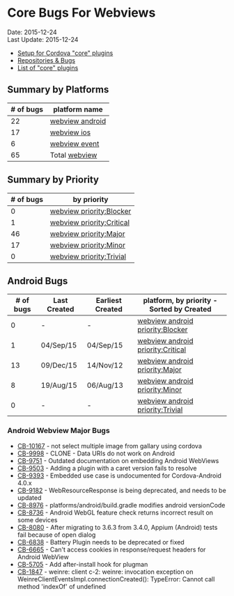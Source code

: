 # Core Bugs For Webviews #
Date: 2015-12-24<br>
Last Update: 2015-12-24

- [Setup for Cordova "core" plugins](plugins-core-setup.md)
- [Repositories &amp; Bugs](bugs.md)
- [List of "core" plugins](http://cordova.apache.org/docs/en/5.4.0/cordova/plugins/pluginapis.html)

## Summary by Platforms ##

\# of bugs | platform name
-----------|------------
22 | [webview android](https://issues.apache.org/jira/browse/CB-9615?jql=project%20%3D%20CB%20AND%20issuetype%20%3D%20Bug%20AND%20status%20%3D%20Open%20AND%20text%20~%20%22webview%20android%22%20ORDER%20BY%20priority%20DESC)
17 | [webview ios](https://issues.apache.org/jira/browse/CB-7958?jql=project%20%3D%20CB%20AND%20issuetype%20%3D%20Bug%20AND%20status%20%3D%20Open%20AND%20text%20~%20%22webview%20ios%22%20ORDER%20BY%20priority%20DESC)
6  | [webview event](https://issues.apache.org/jira/browse/CB-7958?jql=project%20%3D%20CB%20AND%20issuetype%20%3D%20Bug%20AND%20status%20%3D%20Open%20AND%20text%20~%20%22webview%20event%22%20ORDER%20BY%20priority%20DESC)
65 | Total [webview](https://issues.apache.org/jira/browse/CB-9914?jql=project%20%3D%20CB%20AND%20issuetype%20%3D%20Bug%20AND%20status%20%3D%20Open%20AND%20text%20~%20webview%20ORDER%20BY%20priority%20DESC)

## Summary by Priority ##

\# of bugs | by priority
-----------|------------
0  | [webview priority:Blocker](https://issues.apache.org/jira/issues/?jql=project%20%3D%20CB%20AND%20issuetype%20%3D%20Bug%20AND%20status%20%3D%20Open%20AND%20priority%20%3D%20Blocker%20AND%20text%20~%20%22webview%22%20ORDER%20BY%20priority%20DESC)
1  | [webview priority:Critical](https://issues.apache.org/jira/issues/?jql=project%20%3D%20CB%20AND%20issuetype%20%3D%20Bug%20AND%20status%20%3D%20Open%20AND%20priority%20%3D%20Critical%20AND%20text%20~%20%22webview%22%20ORDER%20BY%20priority%20DESC)
46 | [webview priority:Major](https://issues.apache.org/jira/issues/?jql=project%20%3D%20CB%20AND%20issuetype%20%3D%20Bug%20AND%20status%20%3D%20Open%20AND%20priority%20%3D%20Major%20AND%20text%20~%20%22webview%22%20ORDER%20BY%20priority%20DESC)
17 | [webview priority:Minor](https://issues.apache.org/jira/issues/?jql=project%20%3D%20CB%20AND%20issuetype%20%3D%20Bug%20AND%20status%20%3D%20Open%20AND%20priority%20%3D%20Minor%20AND%20text%20~%20%22webview%22%20ORDER%20BY%20priority%20DESC)
0  | [webview priority:Trivial](https://issues.apache.org/jira/issues/?jql=project%20%3D%20CB%20AND%20issuetype%20%3D%20Bug%20AND%20status%20%3D%20Open%20AND%20priority%20%3D%20Trivial%20AND%20text%20~%20%22webview%22%20ORDER%20BY%20priority%20DESC)

## Android Bugs ##

\# of bugs | Last Created | Earliest Created | platform, by priority - **Sorted by Created**
-----------|--------------|------------------|----------------------------------------------
0  | - | - | [webview android priority:Blocker](https://issues.apache.org/jira/issues/?jql=project%20%3D%20CB%20AND%20issuetype%20%3D%20Bug%20AND%20status%20%3D%20Open%20AND%20priority%20%3D%20Blocker%20AND%20text%20~%20%22webview%20android%22%20ORDER%20BY%20created%20DESC%2C%20priority%20DESC)
1  | 04/Sep/15 | 04/Sep/15 | [webview android priority:Critical](https://issues.apache.org/jira/browse/CB-9615?jql=project%20%3D%20CB%20AND%20issuetype%20%3D%20Bug%20AND%20status%20%3D%20Open%20AND%20priority%20%3D%20Critical%20AND%20text%20~%20%22webview%20android%22%20ORDER%20BY%20created%20DESC%2C%20priority%20DESC)
13 | 09/Dec/15 | 14/Nov/12 | [webview android priority:Major](https://issues.apache.org/jira/browse/CB-8736?jql=project%20%3D%20CB%20AND%20issuetype%20%3D%20Bug%20AND%20status%20%3D%20Open%20AND%20priority%20%3D%20Major%20AND%20text%20~%20%22webview%20android%22%20ORDER%20BY%20created%20DESC%2C%20priority%20DESC)
8  | 19/Aug/15 | 06/Aug/13 | [webview android priority:Minor](https://issues.apache.org/jira/browse/CB-9516?jql=project%20%3D%20CB%20AND%20issuetype%20%3D%20Bug%20AND%20status%20%3D%20Open%20AND%20priority%20%3D%20Minor%20AND%20text%20~%20%22webview%20android%22%20ORDER%20BY%20created%20DESC%2C%20priority%20DESC)
0  | - | - | [webview android priority:Trivial](https://issues.apache.org/jira/issues/?jql=project%20%3D%20CB%20AND%20issuetype%20%3D%20Bug%20AND%20status%20%3D%20Open%20AND%20priority%20%3D%20Trivial%20AND%20text%20~%20%22webview%20android%22%20ORDER%20BY%20created%20DESC%2C%20priority%20DESC)


### Android Webview Major Bugs ###

- [CB-10167](https://issues.apache.org/jira/browse/CB-10167) - not select multiple image from gallary using cordova
- [CB-9998](https://issues.apache.org/jira/browse/CB-9998) - CLONE - Data URIs do not work on Android
- [CB-9751](https://issues.apache.org/jira/browse/CB-9751) - Outdated documentation on embedding Android WebViews
- [CB-9503](https://issues.apache.org/jira/browse/CB-9503) - Adding a plugin with a caret version fails to resolve
- [CB-9393](https://issues.apache.org/jira/browse/CB-9393) - Embedded use case is undocumented for Cordova-Android 4.0.x
- [CB-9182](https://issues.apache.org/jira/browse/CB-9182) - WebResourceResponse is being deprecated, and needs to be updated
- [CB-8976](https://issues.apache.org/jira/browse/CB-8976) - platforms/android/build.gradle modifies android versionCode
- [CB-8736](https://issues.apache.org/jira/browse/CB-8736) - Android WebGL feature check returns incorrect result on some devices
- [CB-8080](https://issues.apache.org/jira/browse/CB-8080) - After migrating to 3.6.3 from 3.4.0, Appium (Android) tests fail because of open dialog
- [CB-6838](https://issues.apache.org/jira/browse/CB-6838) - Battery Plugin needs to be deprecated or fixed
- [CB-6665](https://issues.apache.org/jira/browse/CB-6665) - Can't access cookies in response/request headers for Android WebView
- [CB-5705](https://issues.apache.org/jira/browse/CB-5705) - Add after-install hook for plugman
- [CB-1847](https://issues.apache.org/jira/browse/CB-1847) - weinre: client c-2: weinre: invocation exception on WeinreClientEventsImpl.connectionCreated(): TypeError: Cannot call method 'indexOf' of undefined






